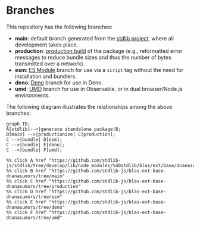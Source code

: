<!--

@license Apache-2.0

Copyright (c) 2022 The Stdlib Authors.

Licensed under the Apache License, Version 2.0 (the "License");
you may not use this file except in compliance with the License.
You may obtain a copy of the License at

    http://www.apache.org/licenses/LICENSE-2.0

Unless required by applicable law or agreed to in writing, software
distributed under the License is distributed on an "AS IS" BASIS,
WITHOUT WARRANTIES OR CONDITIONS OF ANY KIND, either express or implied.
See the License for the specific language governing permissions and
limitations under the License.

-->

# Branches

This repository has the following branches:

-   **main**: default branch generated from the [stdlib project][stdlib-url], where all development takes place.
-   **production**: [production build][production-url] of the package (e.g., reformatted error messages to reduce bundle sizes and thus the number of bytes transmitted over a network).
-   **esm**: [ES Module][esm-url] branch for use via a `script` tag without the need for installation and bundlers.
-   **deno**: [Deno][deno-url] branch for use in Deno.
-   **umd**: [UMD][umd-url] branch for use in Observable, or in dual browser/Node.js environments.

The following diagram illustrates the relationships among the above branches:

```mermaid
graph TD;
A[stdlib]-->|generate standalone package|B;
B[main] -->|productionize| C[production];
C -->|bundle| D[esm];
C -->|bundle| E[deno];
C -->|bundle| F[umd];

%% click A href "https://github.com/stdlib-js/stdlib/tree/develop/lib/node_modules/%40stdlib/blas/ext/base/dnanasumors"
%% click B href "https://github.com/stdlib-js/blas-ext-base-dnanasumors/tree/main"
%% click C href "https://github.com/stdlib-js/blas-ext-base-dnanasumors/tree/production"
%% click D href "https://github.com/stdlib-js/blas-ext-base-dnanasumors/tree/esm"
%% click E href "https://github.com/stdlib-js/blas-ext-base-dnanasumors/tree/deno"
%% click F href "https://github.com/stdlib-js/blas-ext-base-dnanasumors/tree/umd"
```

[stdlib-url]: https://github.com/stdlib-js/stdlib/tree/develop/lib/node_modules/%40stdlib/blas/ext/base/dnanasumors
[production-url]: https://github.com/stdlib-js/blas-ext-base-dnanasumors/tree/production
[deno-url]: https://github.com/stdlib-js/blas-ext-base-dnanasumors/tree/deno
[umd-url]: https://github.com/stdlib-js/blas-ext-base-dnanasumors/tree/umd
[esm-url]: https://github.com/stdlib-js/blas-ext-base-dnanasumors/tree/esm